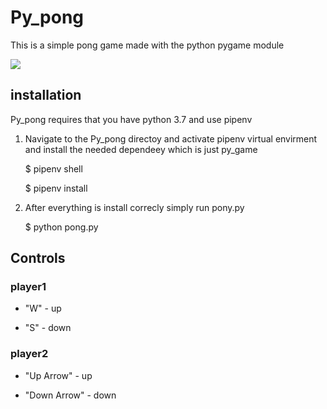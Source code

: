 # Py_pong
This is a simple pong game made with the python pygame module 

<img src="https://media.giphy.com/media/fx77jxbYXyWKZickO7/giphy.gif">

## installation
Py_pong requires that you have python 3.7 and use pipenv 

1. Navigate to the Py_pong directoy and activate pipenv virtual envirment and install the needed dependeey which is just py_game
    
    $ pipenv shell 
      
    $ pipenv install 

2. After everything is install correcly simply run pony.py 

    $ python pong.py

## Controls
### player1 
  - "W" - up

  - "S" - down

### player2 
- "Up Arrow" - up 

- "Down Arrow" - down
